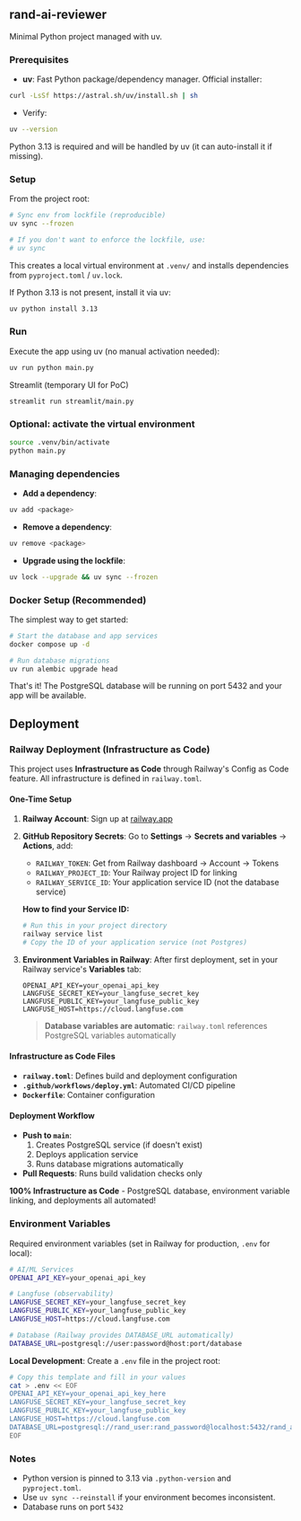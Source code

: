## rand-ai-reviewer

Minimal Python project managed with uv.

### Prerequisites

- **uv**: Fast Python package/dependency manager. Official installer:

```bash
curl -LsSf https://astral.sh/uv/install.sh | sh
```

- Verify:

```bash
uv --version
```

Python 3.13 is required and will be handled by uv (it can auto-install it if missing).

### Setup

From the project root:

```bash
# Sync env from lockfile (reproducible)
uv sync --frozen

# If you don't want to enforce the lockfile, use:
# uv sync
```

This creates a local virtual environment at `.venv/` and installs dependencies from `pyproject.toml` / `uv.lock`.

If Python 3.13 is not present, install it via uv:

```bash
uv python install 3.13
```

### Run

Execute the app using uv (no manual activation needed):

```bash
uv run python main.py
```

Streamlit (temporary UI for PoC)

```
streamlit run streamlit/main.py
```

### Optional: activate the virtual environment

```bash
source .venv/bin/activate
python main.py
```

### Managing dependencies

- **Add a dependency**:

```bash
uv add <package>
```

- **Remove a dependency**:

```bash
uv remove <package>
```

- **Upgrade using the lockfile**:

```bash
uv lock --upgrade && uv sync --frozen
```

### Docker Setup (Recommended)

The simplest way to get started:

```bash
# Start the database and app services
docker compose up -d

# Run database migrations
uv run alembic upgrade head
```

That's it! The PostgreSQL database will be running on port 5432 and your app will be available.

## Deployment

### Railway Deployment (Infrastructure as Code)

This project uses **Infrastructure as Code** through Railway's Config as Code feature. All infrastructure is defined in `railway.toml`.

#### One-Time Setup

1. **Railway Account**: Sign up at [railway.app](https://railway.app)

2. **GitHub Repository Secrets**:
   Go to **Settings** → **Secrets and variables** → **Actions**, add:
   - `RAILWAY_TOKEN`: Get from Railway dashboard → Account → Tokens
   - `RAILWAY_PROJECT_ID`: Your Railway project ID for linking
   - `RAILWAY_SERVICE_ID`: Your application service ID (not the database service)
     
   **How to find your Service ID:**
   ```bash
   # Run this in your project directory
   railway service list
   # Copy the ID of your application service (not Postgres)
   ```

3. **Environment Variables in Railway**:
   After first deployment, set in your Railway service's **Variables** tab:
   ```
   OPENAI_API_KEY=your_openai_api_key
   LANGFUSE_SECRET_KEY=your_langfuse_secret_key  
   LANGFUSE_PUBLIC_KEY=your_langfuse_public_key
   LANGFUSE_HOST=https://cloud.langfuse.com
   ```
   
   > **Database variables are automatic**: `railway.toml` references PostgreSQL variables automatically

#### Infrastructure as Code Files

- **`railway.toml`**: Defines build and deployment configuration
- **`.github/workflows/deploy.yml`**: Automated CI/CD pipeline
- **`Dockerfile`**: Container configuration

#### Deployment Workflow

- **Push to `main`**: 
  1. Creates PostgreSQL service (if doesn't exist)
  2. Deploys application service
  3. Runs database migrations automatically
- **Pull Requests**: Runs build validation checks only  

**100% Infrastructure as Code** - PostgreSQL database, environment variable linking, and deployments all automated!

### Environment Variables

Required environment variables (set in Railway for production, `.env` for local):

```bash
# AI/ML Services
OPENAI_API_KEY=your_openai_api_key

# Langfuse (observability)
LANGFUSE_SECRET_KEY=your_langfuse_secret_key
LANGFUSE_PUBLIC_KEY=your_langfuse_public_key  
LANGFUSE_HOST=https://cloud.langfuse.com

# Database (Railway provides DATABASE_URL automatically)
DATABASE_URL=postgresql://user:password@host:port/database
```

**Local Development**: Create a `.env` file in the project root:
```bash
# Copy this template and fill in your values
cat > .env << EOF
OPENAI_API_KEY=your_openai_api_key_here
LANGFUSE_SECRET_KEY=your_langfuse_secret_key
LANGFUSE_PUBLIC_KEY=your_langfuse_public_key
LANGFUSE_HOST=https://cloud.langfuse.com
DATABASE_URL=postgresql://rand_user:rand_password@localhost:5432/rand_ai_reviewer
EOF
```

### Notes

- Python version is pinned to 3.13 via `.python-version` and `pyproject.toml`.
- Use `uv sync --reinstall` if your environment becomes inconsistent.
- Database runs on port `5432`
